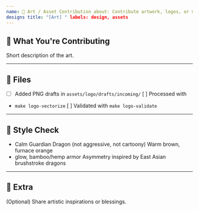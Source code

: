 ```yaml
---
name: 🎨 Art / Asset Contribution about: Contribute artwork, logos, or mascot
designs title: "[Art] " labels: design, assets
---
```


## 🎨 What You're Contributing

Short description of the art.

---

## 📂 Files

- [ ] Added PNG drafts in `assets/logo/drafts/incoming/` [ ] Processed with
- `make logo-vectorize` [ ] Validated with `make logo-validate`

---

## 🐉 Style Check

- Calm Guardian Dragon (not aggressive, not cartoony) Warm brown, furnace orange
- glow, bamboo/hemp armor Asymmetry inspired by East Asian brushstroke dragons

---

## 🙏 Extra
(Optional) Share artistic inspirations or blessings.
